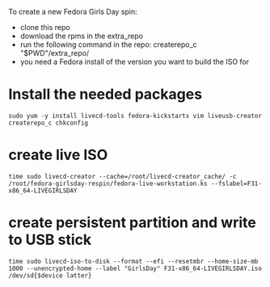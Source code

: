 To create a new Fedora Girls Day spin:

- clone this repo
- download the rpms in the extra_repo
- run the following command in the repo:
    createrepo_c "$PWD"/extra_repo/
- you need a Fedora install of the version you want to build the ISO for

# Install the needed packages
    sudo yum -y install livecd-tools fedora-kickstarts vim liveusb-creator createrepo_c chkconfig

# create live ISO
    time sudo livecd-creator --cache=/root/livecd-creator_cache/ -c /root/fedora-girlsday-respin/fedora-live-workstation.ks --fslabel=F31-x86_64-LIVEGIRLSDAY

# create persistent partition and write to USB stick
    time sudo livecd-iso-to-disk --format --efi --resetmbr --home-size-mb 1000 --unencrypted-home --label "GirlsDay" F31-x86_64-LIVEGIRLSDAY.iso /dev/sd{$device latter}
